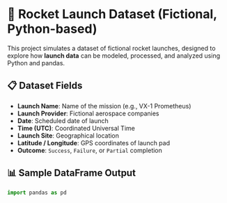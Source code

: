 # 🚀 Rocket Launch Dataset (Fictional, Python-based)

This project simulates a dataset of fictional rocket launches, designed to explore how **launch data** can be modeled, processed, and analyzed using Python and pandas.

## 📋 Dataset Fields

- **Launch Name**: Name of the mission (e.g., VX-1 Prometheus)
- **Launch Provider**: Fictional aerospace companies
- **Date**: Scheduled date of launch
- **Time (UTC)**: Coordinated Universal Time
- **Launch Site**: Geographical location
- **Latitude / Longitude**: GPS coordinates of launch pad
- **Outcome**: `Success`, `Failure`, or `Partial` completion

## 📊 Sample DataFrame Output

```python
import pandas as pd
